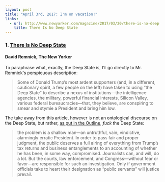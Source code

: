 ```yaml
---
layout: post
title: "April 3rd, 2017: I'm on vacation!"
links:
  - url: http://www.newyorker.com/magazine/2017/03/20/there-is-no-deep-state
    title: There Is No Deep State
---
```


### 1. [There Is No Deep State](http://www.newyorker.com/magazine/2017/03/20/there-is-no-deep-state)
#### David Remnick, The New Yorker

To paraphrase what, exactly, the Deep State is, I'll go directly to Mr. Remnick's perspicuous description:

> Some of Donald Trump’s most ardent supporters (and, in a different, cautionary spirit, a few people on the left) have taken to using “the Deep State” to describe a nexus of institutions—the intelligence agencies, the military, powerful financial interests, Silicon Valley, various federal bureaucracies—that, they believe, are conspiring to smear and stymie a President and bring him low.

The take away from this article, however is not an ontological discourse on the Deep State, but rather, [as put in the Outline](https://theoutline.com/post/1095/fuck-the-deep-state-trump-is-the-risk), _fuck_ the Deep State:

> the problem is a shallow man—an untruthful, vain, vindictive, alarmingly erratic President. In order to pass fair and proper judgment, the public deserves a full airing of everything from Trump’s tax returns and business entanglements to an accounting of whether he has been, in some way, compromised. Journalists can, and will, do a lot. But the courts, law enforcement, and Congress—without fear or favor—are responsible for such an investigation. Only if government officials take to heart their designation as “public servants” will justice prevail.
